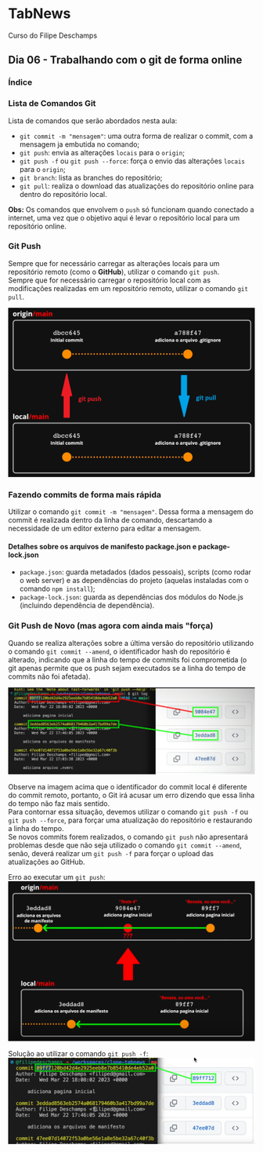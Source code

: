 # TabNews
Curso do Filipe Deschamps

## Dia 06 - Trabalhando com o git de forma online

### Índice

### Lista de Comandos Git

Lista de comandos que serão abordados nesta aula:

- `git commit -m "mensagem"`: uma outra forma de realizar o commit, com a mensagem ja embutida no comando;
- `git push`: envia as alterações `locais` para o `origin`;
- `git push -f` ou `git push --force`: força o envio das alterações `locais` para o `origin`;
- `git branch`: lista as branches do repositório;
- `git pull`: realiza o download das atualizações do repositório online para dentro do repositório local.

**Obs:** Os comandos que envolvem o `push` só funcionam quando conectado a internet, uma vez que o objetivo aqui é levar o repositório local para um repositório online.

### Git Push

Sempre que for necessário carregar as alterações locais para um repositório remoto (como o **GitHub**), utilizar o comando `git push`. <br>
Sempre que for necessário carregar o repositório local com as modificações realizadas em um repositório remoto, utilizar o comando `git pull`.

![Git Push e Git Pull](Imagens/04.%20Git%20Push%20e%20Git%20Pull.png)

### Fazendo commits de forma mais rápida

Utilizar o comando `git commit -m "mensagem"`. Dessa forma a mensagem do commit é realizada dentro da linha de comando, descartando a necessidade de um editor externo para editar a mensagem.

#### Detalhes sobre os arquivos de manifesto package.json e package-lock.json

- `package.json`: guarda metadados (dados pessoais), scripts (como rodar o web server) e as dependências do projeto (aquelas instaladas com o comando `npm install`);
- `package-lock.json`: guarda as dependências dos módulos do Node.js (incluindo dependência de dependência).

### Git Push de Novo (mas agora com ainda mais "força)

Quando se realiza alterações sobre a última versão do repositório utilizando o comando `git commit --amend`, o identificador hash do repositório é alterado, indicando que a linha do tempo de commits foi comprometida (o git apenas permite que os push sejam executados se a linha do tempo de commits não foi afetada).

![Lista de Commits](<Imagens/05. Lista de Commits.PNG>)

Observe na imagem acima que o identificador do commit local é diferente do commit remoto, portanto, o Git irá acusar um erro dizendo que essa linha do tempo não faz mais sentido. <br>
Para contornar essa situação, devemos utilizar o comando `git push -f` ou `git push --force`, para forçar uma atualização do repositório e restaurando a linha do tempo. <br>
Se novos commits forem realizados, o comando `git push` não apresentará problemas desde que não seja utilizado o comando `git commit --amend`, senão, deverá realizar um `git push -f` para forçar o upload das atualizações ao GitHub.

Erro ao executar um `git push`:
![Erro ao executar um git push](Imagens/06.%20Erro%20no%20Git%20Push.PNG)

Solução ao utilizar o comando `git push -f`:
![Solução ao utilizar um git push -f](Imagens/07.%20Solução%20no%20Git%20Push.PNG)

